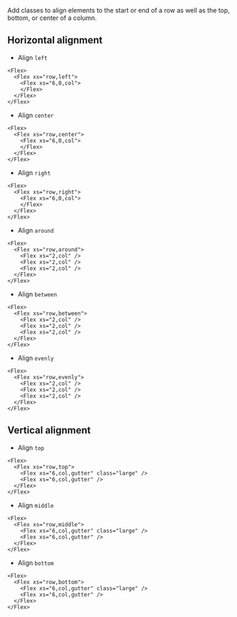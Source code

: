 Add classes to align elements to the start or end of a row as well as the top, bottom, or center of a column.

## Horizontal alignment

- Align `left`

```vue
<Flex>
  <Flex xs="row,left">
    <Flex xs="6,0,col">
    </Flex>
  </Flex>
</Flex>
```

- Align `center`

```vue
<Flex>
  <Flex xs="row,center">
    <Flex xs="6,0,col">
    </Flex>
  </Flex>
</Flex>
```

- Align `right`

```vue
<Flex>
  <Flex xs="row,right">
    <Flex xs="6,0,col">
    </Flex>
  </Flex>
</Flex>
```

- Align `around`

```vue
<Flex>
  <Flex xs="row,around">
    <Flex xs="2,col" />
    <Flex xs="2,col" />
    <Flex xs="2,col" />
  </Flex>
</Flex>
```

- Align `between`

```vue
<Flex>
  <Flex xs="row,between">
    <Flex xs="2,col" />
    <Flex xs="2,col" />
    <Flex xs="2,col" />
  </Flex>
</Flex>
```

- Align `evenly`

```vue
<Flex>
  <Flex xs="row,evenly">
    <Flex xs="2,col" />
    <Flex xs="2,col" />
    <Flex xs="2,col" />
  </Flex>
</Flex>
```

## Vertical alignment

- Align `top`

```vue
<Flex>
  <Flex xs="row,top">
    <Flex xs="6,col,gutter" class="large" />
    <Flex xs="6,col,gutter" />
  </Flex>
</Flex>
```

- Align `middle`

```vue
<Flex>
  <Flex xs="row,middle">
    <Flex xs="6,col,gutter" class="large" />
    <Flex xs="6,col,gutter" />
  </Flex>
</Flex>
```

- Align `bottom`

```vue
<Flex>
  <Flex xs="row,bottom">
    <Flex xs="6,col,gutter" class="large" />
    <Flex xs="6,col,gutter" />
  </Flex>
</Flex>
```
